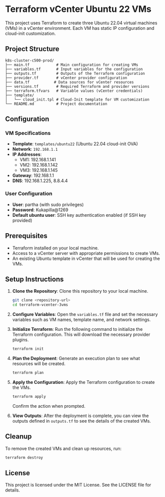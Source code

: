 # Terraform vCenter Ubuntu 22 VMs

This project uses Terraform to create three Ubuntu 22.04 virtual machines (VMs) in a vCenter environment. Each VM has static IP configuration and cloud-init customization.

## Project Structure

```
k8s-cluster-c500-prod/
├── main.tf            # Main configuration for creating VMs
├── variables.tf       # Input variables for the configuration
├── outputs.tf         # Outputs of the Terraform configuration
├── provider.tf        # vCenter provider configuration
├── data.tf           # Data sources for vCenter resources
├── versions.tf        # Required Terraform and provider versions
├── terraform.tfvars   # Variable values (vCenter credentials)
├── template/
│   └── cloud_init.tpl # Cloud-Init template for VM customization
└── README.md          # Project documentation
```

## Configuration

### VM Specifications
- **Template**: `templates/ubuntu22` (Ubuntu 22.04 cloud-init OVA)
- **Network**: `192.168.1.1`
- **IP Addresses**: 
  - VM1: 192.168.1.141
  - VM2: 192.168.1.142
  - VM3: 192.168.1.145
- **Gateway**: 192.168.1.1
- **DNS**: 192.168.1.225, 8.8.4.4

### User Configuration
- **User**: partha (with sudo privileges)
- **Password**: Kukapilla@1269
- **Default ubuntu user**: SSH key authentication enabled (if SSH key provided)

## Prerequisites

- Terraform installed on your local machine.
- Access to a vCenter server with appropriate permissions to create VMs.
- An existing Ubuntu template in vCenter that will be used for creating the VMs.

## Setup Instructions

1. **Clone the Repository**: 
   Clone this repository to your local machine.

   ```bash
   git clone <repository-url>
   cd terraform-vcenter-3vms
   ```

2. **Configure Variables**: 
   Open the `variables.tf` file and set the necessary variables such as VM names, template name, and network settings.

3. **Initialize Terraform**: 
   Run the following command to initialize the Terraform configuration. This will download the necessary provider plugins.

   ```bash
   terraform init
   ```

4. **Plan the Deployment**: 
   Generate an execution plan to see what resources will be created.

   ```bash
   terraform plan
   ```

5. **Apply the Configuration**: 
   Apply the Terraform configuration to create the VMs.

   ```bash
   terraform apply
   ```

   Confirm the action when prompted.

6. **View Outputs**: 
   After the deployment is complete, you can view the outputs defined in `outputs.tf` to see the details of the created VMs.

## Cleanup

To remove the created VMs and clean up resources, run:

```bash
terraform destroy
```

## License

This project is licensed under the MIT License. See the LICENSE file for details.